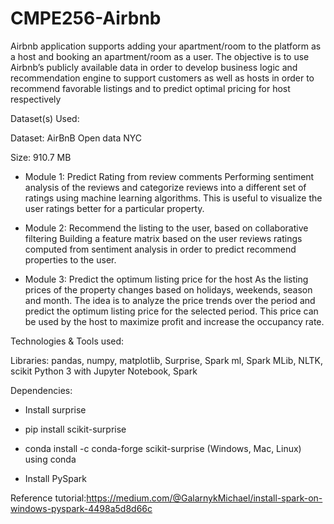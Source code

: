 # CMPE256-Airbnb

Airbnb application supports adding your apartment/room to the platform as a host and booking an apartment/room as a user. The objective is to use Airbnb’s publicly available data in order to develop business logic and recommendation engine to support customers as well as hosts in order to recommend favorable listings and to predict optimal pricing for host respectively

Dataset(s) Used:

Dataset: AirBnB Open data NYC

Size: 910.7 MB

- Module 1:
Predict Rating from review comments
Performing sentiment analysis of the reviews and categorize reviews into a different set of ratings using machine learning algorithms. This is useful to visualize the user ratings better for a particular property.

- Module 2:
Recommend the listing to the user, based on collaborative filtering
Building a feature matrix based on the user reviews ratings computed from sentiment analysis in order to predict recommend properties to the user.

- Module 3:
Predict the optimum listing price for the host
As the listing prices of the property changes based on holidays, weekends, season and month.  The idea is to analyze the price trends over the period and predict the optimum listing price for the selected period. This price can be used by the host to maximize profit and increase the occupancy rate.


Technologies & Tools used:

Libraries: pandas, numpy, matplotlib, Surprise, Spark ml, Spark  MLib, NLTK, scikit
Python 3 with Jupyter Notebook, Spark

Dependencies:
- Install surprise

- pip install scikit-surprise

- conda install -c conda-forge scikit-surprise (Windows, Mac, Linux) using conda

- Install PySpark

Reference tutorial:https://medium.com/@GalarnykMichael/install-spark-on-windows-pyspark-4498a5d8d66c
